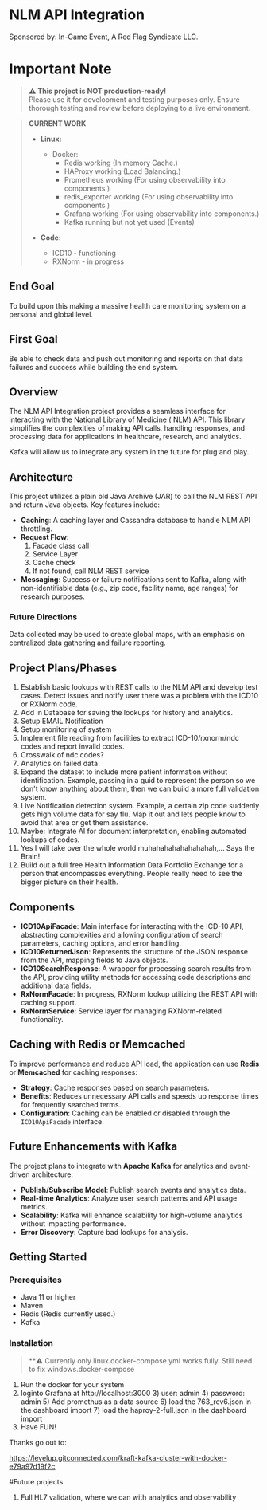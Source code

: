 # NLM API Integration

Sponsored by: In-Game Event, A Red Flag Syndicate LLC.

# Important Note

> **⚠️ This project is NOT production-ready!**  
> Please use it for development and testing purposes only. 
> Ensure thorough testing and review before deploying to a live environment.

>
> **CURRENT WORK**
>
> - **Linux:**
>   - Docker:
>     - Redis working (In memory Cache.)
>     - HAProxy working (Load Balancing.)
>     - Prometheus working (For using observability into components.)
>     - redis_exporter working (For using observability into components.)
>     - Grafana working (For using observability into components.)
>     - Kafka running but not yet used (Events)
>
> - **Code:**
>   - ICD10 - functioning
>   - RXNorm - in progress

## End Goal
To build upon this making a massive health care monitoring system on a personal and global level.

## First Goal
Be able to check data and push out monitoring and reports on that data failures and success while building the end system.

## Overview

The NLM API Integration project provides a seamless interface for interacting with the National Library of Medicine (
NLM) API. This library simplifies the complexities of making API calls, handling responses, and processing data for
applications in healthcare, research, and analytics.

Kafka will allow us to integrate any system in the future for plug and play.

## Architecture

This project utilizes a plain old Java Archive (JAR) to call the NLM REST API and return Java objects. Key features
include:

- **Caching**: A caching layer and Cassandra database to handle NLM API throttling.
- **Request Flow**:
    1. Facade class call
    2. Service Layer
    3. Cache check
    4. If not found, call NLM REST service
- **Messaging**: Success or failure notifications sent to Kafka, along with non-identifiable data (e.g., zip code,
  facility name, age ranges) for research purposes.

### Future Directions

Data collected may be used to create global maps, with an emphasis on centralized data gathering and failure reporting.

## Project Plans/Phases

1. Establish basic lookups with REST calls to the NLM API and develop test cases. Detect issues and notify user there
   was a problem with the ICD10 or RXNorm code.
2. Add in Database for saving the lookups for history and analytics.
3. Setup EMAIL Notification
3. Setup monitoring of system
4. Implement file reading from facilities to extract ICD-10/rxnorm/ndc codes and report invalid codes.
5. Crosswalk of ndc codes? 
6. Analytics on failed data 
7. Expand the dataset to include more patient information without identification. Example, passing in a guid to represent the
   person so we don't know anything about them, then we can build a more full validation system. 
8. Live Notification detection system. Example, a certain zip code suddenly gets high volume data for say flu. Map it out and
   lets people know to avoid that area or get them assistance. 
9. Maybe: Integrate AI for document interpretation, enabling automated lookups of codes. 
10. Yes I will take over the whole world muhahahahahahahahah,... Says the Brain!
11. Build out a full free Health Information Data Portfolio Exchange for a person that encompasses everything. People really need to see the bigger picture on their health.

## Components

- **ICD10ApiFacade**: Main interface for interacting with the ICD-10 API, abstracting complexities and allowing
  configuration of search parameters, caching options, and error handling.
- **ICD10ReturnedJson**: Represents the structure of the JSON response from the API, mapping fields to Java objects.
- **ICD10SearchResponse**: A wrapper for processing search results from the API, providing utility methods for accessing
  code descriptions and additional data fields.
- **RxNormFacade**: In progress, RXNorm lookup utilizing the REST API with caching support.
- **RxNormService**: Service layer for managing RXNorm-related functionality.

## Caching with Redis or Memcached

To improve performance and reduce API load, the application can use **Redis** or **Memcached** for caching responses:

- **Strategy**: Cache responses based on search parameters.
- **Benefits**: Reduces unnecessary API calls and speeds up response times for frequently searched terms.
- **Configuration**: Caching can be enabled or disabled through the `ICD10ApiFacade` interface.

## Future Enhancements with Kafka

The project plans to integrate with **Apache Kafka** for analytics and event-driven architecture:

- **Publish/Subscribe Model**: Publish search events and analytics data.
- **Real-time Analytics**: Analyze user search patterns and API usage metrics.
- **Scalability**: Kafka will enhance scalability for high-volume analytics without impacting performance.
- **Error Discovery**: Capture bad lookups for analysis.

## Getting Started

### Prerequisites

- Java 11 or higher
- Maven
- Redis (Redis currently used.)
- Kafka

### Installation

> **⚠️ Currently only linux.docker-compose.yml works fully. Still need to fix windows.docker-compose

1) Run the docker for your system
2) loginto Grafana at http://localhost:3000
   3) user: admin
   4) password: admin
   5) Add promethus as a data source
   6) load the 763_rev6.json in the dashboard import
   7) load the haproy-2-full.json in the dashboard import
8) Have FUN!


Thanks go out to:

https://levelup.gitconnected.com/kraft-kafka-cluster-with-docker-e79a97d19f2c

#Future projects

1. Full HL7 validation, where we can with analytics and observability